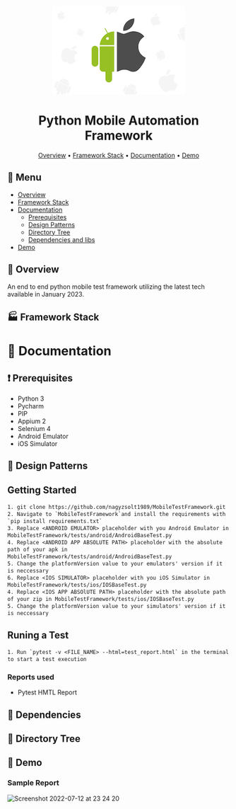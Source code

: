 <div align="center">

![Logo](docs/logo.jpeg)

# Python Mobile Automation Framework

[Overview](#scroll-overview)
•
[Framework Stack](#factory-framework-stack)
•
[Documentation](#blue_book-documentation)
•
[Demo](#dvd-demo)

</div>

## :bookmark_tabs: Menu

- [Overview](#scroll-overview)
- [Framework Stack](#factory-framework-stack)
- [Documentation](#blue_book-documentation)
    - [Prerequisites](#exclamation-prerequisites)
    - [Design Patterns](#rice_scene-design-patterns)
    - [Directory Tree](#open_file_folder-directory-tree)
    - [Dependencies and libs](#floppy_disk-dependencies)
- [Demo](#dvd-demo)

## :scroll: Overview

An end to end python mobile test framework utilizing the latest tech available in January 2023.

## :factory: Framework Stack

# :blue_book: Documentation

## :exclamation: Prerequisites

- Python 3
- Pycharm
- PIP
- Appium 2
- Selenium 4
- Android Emulator 
- iOS Simulator

## :rice_scene: Design Patterns


## Getting Started
```
1. git clone https://github.com/nagyzsolt1989/MobileTestFramework.git
2. Navigate to `MobileTestFramework`and install the requirements with `pip install requirements.txt`
3. Replace <ANDROID EMULATOR> placeholder with you Android Emulator in MobileTestFramework/tests/android/AndroidBaseTest.py
4. Replace <ANDROID APP ABSOLUTE PATH> placeholder with the absolute path of your apk in MobileTestFramework/tests/android/AndroidBaseTest.py
5. Change the platformVersion value to your emulators' version if it is neccessary
6. Replace <IOS SIMULATOR> placeholder with you iOS Simulator in MobileTestFramework/tests/ios/IOSBaseTest.py
4. Replace <IOS APP ABSOlUTE PATH> placeholder with the absolute path of your zip in MobileTestFramework/tests/ios/IOSBaseTest.py
5. Change the platformVersion value to your simulators' version if it is neccessary
```

## Runing a Test
```
1. Run `pytest -v <FILE_NAME> --html=test_report.html` in the terminal to start a test execution
```

### Reports used
- Pytest HMTL Report

## :floppy_disk: Dependencies

## :open_file_folder: Directory Tree

## :dvd: Demo

### Sample Report
![Screenshot 2022-07-12 at 23 24 20](https://user-images.githubusercontent.com/12999800/178598510-bc1a6e26-0fe1-40d7-8ec9-cabecb6b2fa7.png)
